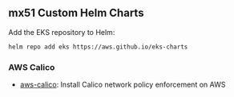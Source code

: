 
## mx51 Custom Helm Charts

Add the EKS repository to Helm:

```sh
helm repo add eks https://aws.github.io/eks-charts
```

### AWS Calico
* [aws-calico](stable/aws-calico): Install Calico network policy enforcement on AWS
